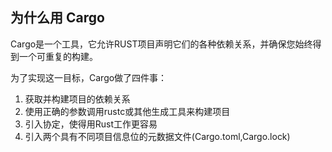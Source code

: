 ## 为什么用 Cargo 
Cargo是一个工具，它允许RUST项目声明它们的各种依赖关系，并确保您始终得到一个可重复的构建。

为了实现这一目标，Cargo做了四件事：

1. 获取并构建项目的依赖关系
2. 使用正确的参数调用rustc或其他生成工具来构建项目
3. 引入协定，使得用Rust工作更容易
4. 引入两个具有不同项目信息位的元数据文件(Cargo.toml,Cargo.lock)

